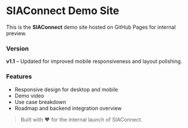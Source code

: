 # SIAConnect Demo Site

This is the **SIAConnect** demo site hosted on GitHub Pages for internal preview.

### Version
**v1.1** – Updated for improved mobile responsiveness and layout polishing.

### Features
- Responsive design for desktop and mobile
- Demo video
- Use case breakdown
- Roadmap and backend integration overview

> Built with ❤️ for the internal launch of SIAConnect.
